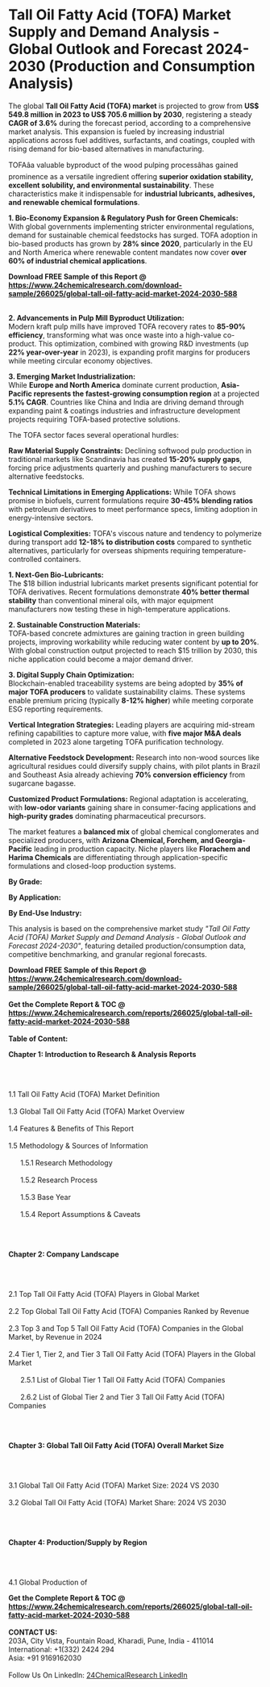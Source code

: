 <h1>Tall Oil Fatty Acid (TOFA) Market Supply and Demand Analysis - Global Outlook and Forecast 2024-2030 (Production and Consumption Analysis)</h1><p>The global <strong>Tall Oil Fatty Acid (TOFA) market</strong> is projected to grow from <strong>US$ 549.8 million in 2023 to US$ 705.6 million by 2030</strong>, registering a steady <strong>CAGR of 3.6%</strong> during the forecast period, according to a comprehensive market analysis. This expansion is fueled by increasing industrial applications across fuel additives, surfactants, and coatings, coupled with rising demand for bio-based alternatives in manufacturing.</p><p>TOFAâa valuable byproduct of the wood pulping processâhas gained prominence as a versatile ingredient offering <strong>superior oxidation stability, excellent solubility, and environmental sustainability</strong>. These characteristics make it indispensable for <strong>industrial lubricants, adhesives, and renewable chemical formulations</strong>.</p><p><strong>1. Bio-Economy Expansion &amp; Regulatory Push for Green Chemicals:</strong><br>
With global governments implementing stricter environmental regulations, demand for sustainable chemical feedstocks has surged. TOFA adoption in bio-based products has grown by <strong>28% since 2020</strong>, particularly in the EU and North America where renewable content mandates now cover <strong>over 60% of industrial chemical applications</strong>.</p><div><b>Download FREE Sample of this Report @ 
            <a href="https://www.24chemicalresearch.com/download-sample/266025/global-tall-oil-fatty-acid-market-2024-2030-588">
            https://www.24chemicalresearch.com/download-sample/266025/global-tall-oil-fatty-acid-market-2024-2030-588</a></b></div><br><p><strong>2. Advancements in Pulp Mill Byproduct Utilization:</strong><br>
Modern kraft pulp mills have improved TOFA recovery rates to <strong>85-90% efficiency</strong>, transforming what was once waste into a high-value co-product. This optimization, combined with growing R&amp;D investments (up <strong>22% year-over-year</strong> in 2023), is expanding profit margins for producers while meeting circular economy objectives.</p><p><strong>3. Emerging Market Industrialization:</strong><br>
While <strong>Europe and North America</strong> dominate current production, <strong>Asia-Pacific represents the fastest-growing consumption region</strong> at a projected <strong>5.1% CAGR</strong>. Countries like China and India are driving demand through expanding paint &amp; coatings industries and infrastructure development projects requiring TOFA-based protective solutions.</p><p>The TOFA sector faces several operational hurdles:</p><p><strong>Raw Material Supply Constraints:</strong> Declining softwood pulp production in traditional markets like Scandinavia has created <strong>15-20% supply gaps</strong>, forcing price adjustments quarterly and pushing manufacturers to secure alternative feedstocks.</p><p><strong>Technical Limitations in Emerging Applications:</strong> While TOFA shows promise in biofuels, current formulations require <strong>30-45% blending ratios</strong> with petroleum derivatives to meet performance specs, limiting adoption in energy-intensive sectors.</p><p><strong>Logistical Complexities:</strong> TOFA's viscous nature and tendency to polymerize during transport add <strong>12-18% to distribution costs</strong> compared to synthetic alternatives, particularly for overseas shipments requiring temperature-controlled containers.</p><p><strong>1. Next-Gen Bio-Lubricants:</strong><br>
The $18 billion industrial lubricants market presents significant potential for TOFA derivatives. Recent formulations demonstrate <strong>40% better thermal stability</strong> than conventional mineral oils, with major equipment manufacturers now testing these in high-temperature applications.</p><p><strong>2. Sustainable Construction Materials:</strong><br>
TOFA-based concrete admixtures are gaining traction in green building projects, improving workability while reducing water content by <strong>up to 20%</strong>. With global construction output projected to reach $15 trillion by 2030, this niche application could become a major demand driver.</p><p><strong>3. Digital Supply Chain Optimization:</strong><br>
Blockchain-enabled traceability systems are being adopted by <strong>35% of major TOFA producers</strong> to validate sustainability claims. These systems enable premium pricing (typically <strong>8-12% higher</strong>) while meeting corporate ESG reporting requirements.</p><p><strong>Vertical Integration Strategies:</strong> Leading players are acquiring mid-stream refining capabilities to capture more value, with <strong>five major M&amp;A deals</strong> completed in 2023 alone targeting TOFA purification technology.</p><p><strong>Alternative Feedstock Development:</strong> Research into non-wood sources like agricultural residues could diversify supply chains, with pilot plants in Brazil and Southeast Asia already achieving <strong>70% conversion efficiency</strong> from sugarcane bagasse.</p><p><strong>Customized Product Formulations:</strong> Regional adaptation is accelerating, with <strong>low-odor variants</strong> gaining share in consumer-facing applications and <strong>high-purity grades</strong> dominating pharmaceutical precursors.</p><p>The market features a <strong>balanced mix</strong> of global chemical conglomerates and specialized producers, with <strong>Arizona Chemical, Forchem, and Georgia-Pacific</strong> leading in production capacity. Niche players like <strong>Florachem and Harima Chemicals</strong> are differentiating through application-specific formulations and closed-loop production systems.</p><p><strong>By Grade:</strong></p><p><strong>By Application:</strong></p><p><strong>By End-Use Industry:</strong></p><p>This analysis is based on the comprehensive market study <em>"Tall Oil Fatty Acid (TOFA) Market Supply and Demand Analysis - Global Outlook and Forecast 2024-2030"</em>, featuring detailed production/consumption data, competitive benchmarking, and granular regional forecasts.</p><div><b>Download FREE Sample of this Report @ 
            <a href="https://www.24chemicalresearch.com/download-sample/266025/global-tall-oil-fatty-acid-market-2024-2030-588">
            https://www.24chemicalresearch.com/download-sample/266025/global-tall-oil-fatty-acid-market-2024-2030-588</a></b></div><br><div><b>Get the Complete Report & TOC @ 
            <a href="https://www.24chemicalresearch.com/reports/266025/global-tall-oil-fatty-acid-market-2024-2030-588">
            https://www.24chemicalresearch.com/reports/266025/global-tall-oil-fatty-acid-market-2024-2030-588</a></b></div><br>
            <b>Table of Content:</b><p><p><strong>Chapter 1: Introduction to Research &amp; Analysis Reports</strong></p><br />
<br />
<p>1.1 Tall Oil Fatty Acid (TOFA)  Market Definition<br /><br />
1.3 Global Tall Oil Fatty Acid (TOFA)  Market Overview<br /><br />
1.4 Features &amp; Benefits of This Report<br /><br />
1.5 Methodology &amp; Sources of Information<br /><br />
&nbsp;&nbsp;&nbsp;&nbsp;&nbsp; 1.5.1 Research Methodology<br /><br />
&nbsp;&nbsp;&nbsp;&nbsp;&nbsp; 1.5.2 Research Process<br /><br />
&nbsp;&nbsp;&nbsp;&nbsp;&nbsp; 1.5.3 Base Year<br /><br />
&nbsp;&nbsp;&nbsp;&nbsp;&nbsp; 1.5.4 Report Assumptions &amp; Caveats</p><br />
<br />
<p><strong>Chapter 2: Company Landscape</strong></p><br />
<br />
<p>2.1 Top Tall Oil Fatty Acid (TOFA)  Players in Global Market<br /><br />
2.2 Top Global Tall Oil Fatty Acid (TOFA)  Companies Ranked by Revenue<br /><br />
2.3 Top 3 and Top 5 Tall Oil Fatty Acid (TOFA)  Companies in the Global Market, by Revenue in 2024<br /><br />
2.4 Tier 1, Tier 2, and Tier 3 Tall Oil Fatty Acid (TOFA)  Players in the Global Market<br /><br />
&nbsp;&nbsp;&nbsp;&nbsp;&nbsp; 2.5.1 List of Global Tier 1 Tall Oil Fatty Acid (TOFA)  Companies<br /><br />
&nbsp;&nbsp;&nbsp;&nbsp;&nbsp; 2.6.2 List of Global Tier 2 and Tier 3 Tall Oil Fatty Acid (TOFA)  Companies</p><br />
<br />
<p><strong>Chapter 3: Global Tall Oil Fatty Acid (TOFA)  Overall Market Size</strong></p><br />
<br />
<p>3.1 Global Tall Oil Fatty Acid (TOFA)  Market Size: 2024 VS 2030<br /><br />
3.2 Global Tall Oil Fatty Acid (TOFA)  Market Share: 2024 VS 2030</p><br />
<br />
<p><strong>Chapter 4: Production/Supply by Region</strong></p><br />
<br />
<p>4.1 Global Production of </p><div><b>Get the Complete Report & TOC @ 
            <a href="https://www.24chemicalresearch.com/reports/266025/global-tall-oil-fatty-acid-market-2024-2030-588">
            https://www.24chemicalresearch.com/reports/266025/global-tall-oil-fatty-acid-market-2024-2030-588</a></b></div><br><b>CONTACT US:</b><br>
            203A, City Vista, Fountain Road, Kharadi, Pune, India - 411014<br>
            International: +1(332) 2424 294<br>
            Asia: +91 9169162030 <br><br>
            Follow Us On LinkedIn: <a href="https://www.linkedin.com/company/24chemicalresearch/">24ChemicalResearch LinkedIn</a>